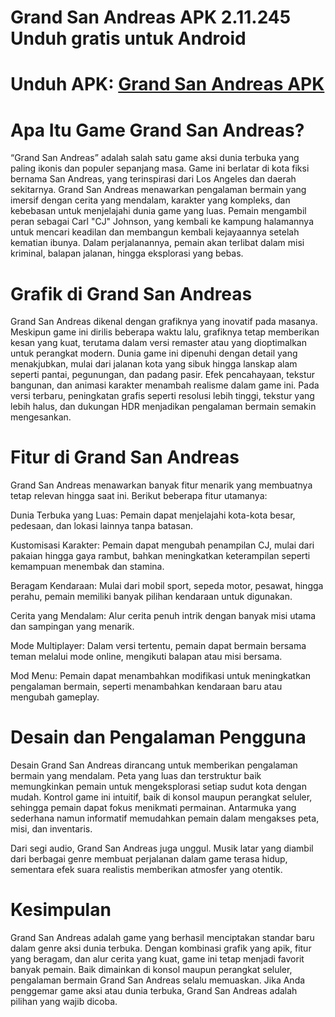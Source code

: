 # Grand San Andreas APK 2.11.245 Unduh gratis untuk Android
# Unduh APK: [Grand San Andreas APK](https://apkhihe.net/id/grand-san-andreas/)
# Apa Itu Game Grand San Andreas?

“Grand San Andreas” adalah salah satu game aksi dunia terbuka yang paling ikonis dan populer sepanjang masa. Game ini berlatar di kota fiksi bernama San Andreas, yang terinspirasi dari Los Angeles dan daerah sekitarnya. Grand San Andreas menawarkan pengalaman bermain yang imersif dengan cerita yang mendalam, karakter yang kompleks, dan kebebasan untuk menjelajahi dunia game yang luas. Pemain mengambil peran sebagai Carl "CJ" Johnson, yang kembali ke kampung halamannya untuk mencari keadilan dan membangun kembali kejayaannya setelah kematian ibunya. Dalam perjalanannya, pemain akan terlibat dalam misi kriminal, balapan jalanan, hingga eksplorasi yang bebas.

# Grafik di Grand San Andreas

Grand San Andreas dikenal dengan grafiknya yang inovatif pada masanya. Meskipun game ini dirilis beberapa waktu lalu, grafiknya tetap memberikan kesan yang kuat, terutama dalam versi remaster atau yang dioptimalkan untuk perangkat modern. Dunia game ini dipenuhi dengan detail yang menakjubkan, mulai dari jalanan kota yang sibuk hingga lanskap alam seperti pantai, pegunungan, dan padang pasir. Efek pencahayaan, tekstur bangunan, dan animasi karakter menambah realisme dalam game ini. Pada versi terbaru, peningkatan grafis seperti resolusi lebih tinggi, tekstur yang lebih halus, dan dukungan HDR menjadikan pengalaman bermain semakin mengesankan.

# Fitur di Grand San Andreas

Grand San Andreas menawarkan banyak fitur menarik yang membuatnya tetap relevan hingga saat ini. Berikut beberapa fitur utamanya:

Dunia Terbuka yang Luas: Pemain dapat menjelajahi kota-kota besar, pedesaan, dan lokasi lainnya tanpa batasan.

Kustomisasi Karakter: Pemain dapat mengubah penampilan CJ, mulai dari pakaian hingga gaya rambut, bahkan meningkatkan keterampilan seperti kemampuan menembak dan stamina.

Beragam Kendaraan: Mulai dari mobil sport, sepeda motor, pesawat, hingga perahu, pemain memiliki banyak pilihan kendaraan untuk digunakan.

Cerita yang Mendalam: Alur cerita penuh intrik dengan banyak misi utama dan sampingan yang menarik.

Mode Multiplayer: Dalam versi tertentu, pemain dapat bermain bersama teman melalui mode online, mengikuti balapan atau misi bersama.

Mod Menu: Pemain dapat menambahkan modifikasi untuk meningkatkan pengalaman bermain, seperti menambahkan kendaraan baru atau mengubah gameplay.

# Desain dan Pengalaman Pengguna

Desain Grand San Andreas dirancang untuk memberikan pengalaman bermain yang mendalam. Peta yang luas dan terstruktur baik memungkinkan pemain untuk mengeksplorasi setiap sudut kota dengan mudah. Kontrol game ini intuitif, baik di konsol maupun perangkat seluler, sehingga pemain dapat fokus menikmati permainan. Antarmuka yang sederhana namun informatif memudahkan pemain dalam mengakses peta, misi, dan inventaris.

Dari segi audio, Grand San Andreas juga unggul. Musik latar yang diambil dari berbagai genre membuat perjalanan dalam game terasa hidup, sementara efek suara realistis memberikan atmosfer yang otentik.

# Kesimpulan

Grand San Andreas adalah game yang berhasil menciptakan standar baru dalam genre aksi dunia terbuka. Dengan kombinasi grafik yang apik, fitur yang beragam, dan alur cerita yang kuat, game ini tetap menjadi favorit banyak pemain. Baik dimainkan di konsol maupun perangkat seluler, pengalaman bermain Grand San Andreas selalu memuaskan. Jika Anda penggemar game aksi atau dunia terbuka, Grand San Andreas adalah pilihan yang wajib dicoba.
